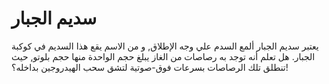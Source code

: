# سديم الجبار

يعتبر سديم الجبار ألمع السدم علي وجه الإطلاق, و من الاسم يقع هذا السديم في كوكبة
الجبار. هل تعلم أنه توجد به رصاصات من الغاز يبلغ حجم الواحدة منها حجم بلوتو, حيث
تنطلق تلك الرصاصات بسرعات فوق-صوتية لتشق سحب الهيدروجين بداخله؟!

